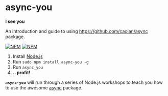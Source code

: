 # async-you 

**I see you**

An introduction and guide to using https://github.com/caolan/async package.

[![NPM](https://nodei.co/npm/async-you.png?downloads=true&stars=true)](https://nodei.co/npm/async-you/) [![NPM](https://nodei.co/npm-dl/async-you.png?months=3)](https://nodei.co/npm/async-you/)

1. Install [Node.js](http://nodejs.org/)
2. Run `sudo npm install async-you -g`
3. Run `async_you`
4. **.. profit!**

<b><code>async-you</code></b> will run through a series of Node.js workshops to teach you
how to use the awesome [async](https://github.com/caolan/async) package.

